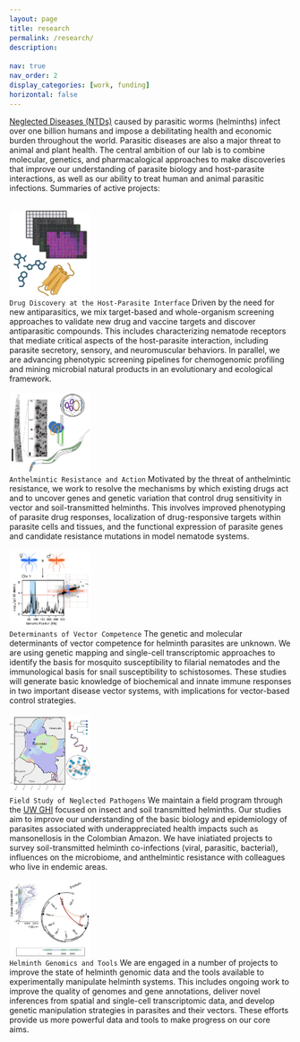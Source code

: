 ```yaml
---
layout: page
title: research
permalink: /research/
description: 

nav: true
nav_order: 2
display_categories: [work, funding]
horizontal: false
---
```


[Neglected Diseases (NTDs)](http://www.who.int/neglected_diseases/diseases/en/) caused by parasitic worms (helminths) infect over one billion humans and impose a debilitating health and economic burden throughout the world. Parasitic diseases are also a major threat to animal and plant health. The central ambition of our lab is to combine molecular, genetics, and pharmacalogical approaches to make discoveries that improve our understanding of parasite biology and host-parasite interactions, as well as our ability to treat human and animal parasitic infections. Summaries of active projects: 
<br>
<br>

<style>
img {
  width: 145px;
  object-fit: fill;
}
</style>

<div class="row">
    <div class="col-sm-2">
        <img class="img-fluid z-depth-1 rounded" src="../assets/img/research_icons/project_1.jpg" alt="Drugs">
    </div>
    <div class = "col-sm-10">
        <code>Drug Discovery at the Host-Parasite Interface</code> Driven by the need for new antiparasitics, we mix target-based and whole-organism screening approaches to validate new drug and vaccine targets and discover antiparasitic compounds. This includes characterizing nematode receptors that mediate critical aspects of the host-parasite interaction, including parasite secretory, sensory, and neuromuscular behaviors. In parallel, we are advancing phenotypic screening pipelines for chemogenomic profiling and mining microbial natural products in an evolutionary and ecological framework.
    </div>
</div>
<br>

<div class="row">
    <div class="col-sm-2">
        <img class="img-fluid z-depth-1 rounded" src="../assets/img/research_icons/project_2.png" alt="Resistance">
    </div>
    <div class = "col-sm-10">
        <code>Anthelmintic Resistance and Action</code> Motivated by the threat of anthelmintic resistance, we work to resolve the mechanisms by which existing drugs act and to uncover genes and genetic variation that control drug sensitivity in vector and soil-transmitted helminths. This involves improved phenotyping of parasite drug responses, localization of drug-responsive targets within parasite cells and tissues, and the functional expression of parasite genes and candidate resistance mutations in model nematode systems.
    </div>
</div>
<br>

<div class="row">
    <div class="col-sm-2">
        <img class="img-fluid z-depth-1 rounded" src="../assets/img/research_icons/project_3.jpeg" alt="Vectors">
    </div>
    <div class = "col-sm-10">
         <code>Determinants of Vector Competence</code> The genetic and molecular determinants of vector competence for helminth parasites are unknown. We are using genetic mapping and single-cell transcriptomic approaches to identify the basis for mosquito susceptibility to filarial nematodes and the immunological basis for snail susceptibility to schistosomes. These studies will generate basic knowledge of biochemical and innate immune responses in two important disease vector systems, with implications for vector-based control strategies.
    </div>
</div>
<br>

<div class="row">
    <div class="col-sm-2">
        <img class="img-fluid z-depth-1 rounded" src="../assets/img/research_icons/project_4.png" alt="Field">
    </div>
    <div class = "col-sm-10">
        <code>Field Study of Neglected Pathogens</code> We maintain a field program through the <a href="https://ghi.wisc.edu/one-health-centers-2/">UW GHI</a> focused on insect and soil transmitted helminths. Our studies aim to improve our understanding of the basic biology and epidemiology of parasites associated with underappreciated health impacts such as mansonellosis in the Colombian Amazon. We have iniatiated projects to survey soil-transmitted helminth co-infections (viral, parasitic, bacterial), influences on the microbiome, and anthelmintic resistance with colleagues who live in endemic areas.
    </div>
</div>
<br>

<div class="row">
    <div class="col-sm-2">
        <img class="img-fluid z-depth-1 rounded" src="../assets/img/research_icons/project_5.png" alt="Genomics">
    </div>
    <div class = "col-sm-10">
        <code>Helminth Genomics and Tools</code> We are engaged in a number of projects to improve the state of helminth genomic data and the tools available to experimentally manipulate helminth systems. This includes ongoing work to improve the quality of genomes and gene annotations, deliver novel inferences from spatial and single-cell transcriptomic data, and develop genetic manipulation strategies in parasites and their vectors. These efforts provide us more powerful data and tools to make progress on our core aims.
    </div>
</div>